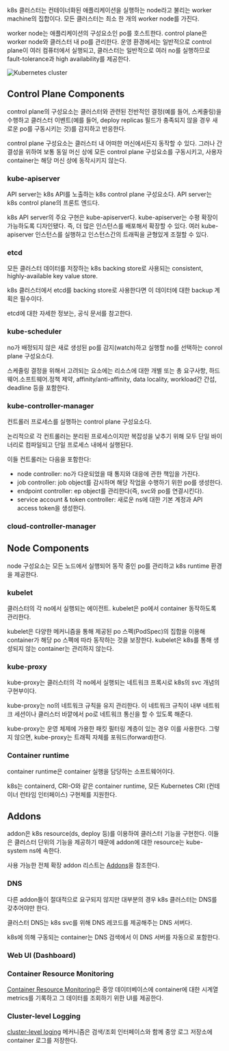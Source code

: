 k8s 클러스터는 컨테이너화된 애플리케이션을 실행하는 node라고 불리는 worker machine의 집합이다. 모든 클러스터는 최소 한 개의 worker node를 가진다.

worker node는 애플리케이션의 구성요소인 po를 호스트한다. control plane은 worker node와 클러스터 내 po를 관리한다. 운영 환경에서는 일반적으로 control plane이 여러 컴퓨터에서 실행되고, 클러스터는 일반적으로 여러 no를 실행하므로 fault-tolerance과 high availability를 제공한다.

![Kubernetes cluster](https://d33wubrfki0l68.cloudfront.net/2475489eaf20163ec0f54ddc1d92aa8d4c87c96b/e7c81/images/docs/components-of-kubernetes.svg)

## Control Plane Components
control plane의 구성요소는 클러스터와 관련된 전반적인 결정(예를 들어, 스케줄링)을 수행하고 클러스터 이벤트(예를 들어, deploy replicas 필드가 충족되지 않을 경우 새로운 po를 구동시키는 것)를 감지하고 반응한다.

control plane 구성요소는 클러스터 내 어떠한 머신에서든지 동작할 수 있다. 그러나 간결성을 위하여 보통 동일 머신 상에 모든 control plane 구성요소를 구동시키고, 사용자 container는 해당 머신 상에 동작시키지 않는다.

### kube-apiserver
API server는 k8s API를 노출하는 k8s control plane 구성요소다. API server는 k8s control plane의 프론트 엔드다.

k8s API server의 주요 구현은 kube-apiserver다. kube-apiserver는 수평 확장이 가능하도록 디자인됐다. 즉, 더 많은 인스턴스를 배포해서 확장할 수 있다. 여러 kube-apiserver 인스턴스를 실행하고 인스턴스간의 트래픽을 균형있게 조절할 수 있다.

### etcd
모든 클러스터 데이터를 저장하는 k8s backing store로 사용되는 consistent, highly-available key value store.

k8s 클러스터에서 etcd를 backing store로 사용한다면 이 데이터에 대한 backup 계획은 필수이다.

etcd에 대한 자세한 정보는, 공식 문서를 참고한다.

### kube-scheduler
no가 배정되지 않은 새로 생성된 po를 감지(watch)하고 실행할 no를 선택하는 conrol plane 구성요소다.

스케줄링 결정을 위해서 고려되는 요소에는 리소스에 대한 개별 또는 총 요구사항, 하드웨어.소프트웨어.정책 제약, affinity/anti-affinity, data locality, workload간 간섭, deadline 등을 포함한다.

### kube-controller-manager
컨트롤러 프로세스를 실행하는 control plane 구성요소다.

논리적으로 각 컨트롤러는 분리된 프로세스이지만 복잡성을 낮추기 위해 모두 단일 바이너리로 컴파일되고 단일 프로세스 내에서 실행된다.

이들 컨트롤러는 다음을 포함한다:

- node controller: no가 다운되었을 때 통지와 대응에 관한 책임을 가진다.
- job controller: job object를 감시하며 해당 작업을 수행하기 위한 po를 생성한다.
- endpoint controller: ep object를 관리한다(즉, svc와 po를 연결시킨다).
- service account & token controller: 새로운 ns에 대한 기본 계정과 API access token을 생성한다.

### cloud-controller-manager

## Node Components
node 구성요소는 모든 노드에서 실행되어 동작 중인 po를 관리하고 k8s runtime 환경을 제공한다.

### kubelet
클러스터의 각 no에서 실행되는 에이전트. kubelet은 po에서 container 동작하도록 관리한다.

kubelet은 다양한 메커니즘을 통해 제공된 po 스펙(PodSpec)의 집합을 이용해 container가 해당 po 스펙에 따라 동작하는 것을 보장한다. kubelet은 k8s를 통해 생성되지 않는 container는 관리하지 않는다.

### kube-proxy
kube-proxy는 클러스터의 각 no에서 실행되는 네트워크 프록시로 k8s의 svc 개념의 구현부이다.

kube-proxy는 no의 네트워크 규칙을 유지 관리한다. 이 네트워크 규칙이 내부 네트워크 세션이나 클러스터 바깥에서 po로 네트워크 통신을 할 수 있도록 해준다.

kube-proxy는 운영 체제에 가용한 패킷 필터링 계층이 있는 경우 이를 사용한다. 그렇지 않으면, kube-proxy는 트래픽 자체를 포워드(forward)한다.

### Container runtime
container runtime은 container 실행을 담당하는 소프트웨어이다.

k8s는 containerd, CRI-O와 같은 container runtime, 모든 Kubernetes CRI (컨테이너 런타임 인터페이스) 구현체를 지원한다.

## Addons
addon은 k8s resource(ds, deploy 등)를 이용하여 클러스터 기능을 구현한다. 이들은 클러스터 단위의 기능을 제공하기 때문에 addon에 대한 resource는 kube-system ns에 속한다.

사용 가능한 전체 확장 addon 리스트는 [Addons](https://kubernetes.io/docs/concepts/cluster-administration/addons/)을 참조한다.

### DNS
다른 addon들이 절대적으로 요구되지 않지만 대부분의 경우 k8s 클러스터는 DNS를 갖추어야만 한다.

클러스터 DNS는 k8s svc를 위해 DNS 레코드를 제공해주는 DNS 서버다.

k8s에 의해 구동되는 container는 DNS 검색에서 이 DNS 서버를 자동으로 포함한다.

### Web UI (Dashboard)

### Container Resource Monitoring
[Container Resource Monitoring](https://kubernetes.io/docs/tasks/debug/debug-cluster/resource-usage-monitoring/)은 중앙 데이터베이스에 container에 대한 시계열 metrics를 기록하고 그 데이터를 조회하기 위한 UI를 제공한다.

### Cluster-level Logging
[cluster-level loging](https://kubernetes.io/docs/concepts/cluster-administration/logging/) 메커니즘은 검색/조회 인터페이스와 함께 중앙 로그 저장소에 container 로그를 저장한다.

